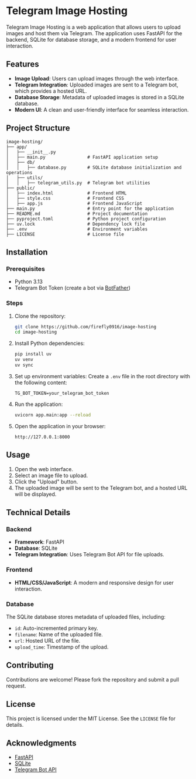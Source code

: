# Telegram Image Hosting

Telegram Image Hosting is a web application that allows users to upload images and host them via Telegram. The application uses FastAPI for the backend, SQLite for database storage, and a modern frontend for user interaction.

## Features

- **Image Upload**: Users can upload images through the web interface.
- **Telegram Integration**: Uploaded images are sent to a Telegram bot, which provides a hosted URL.
- **Database Storage**: Metadata of uploaded images is stored in a SQLite database.
- **Modern UI**: A clean and user-friendly interface for seamless interaction.

## Project Structure

```
image-hosting/
├── app/
│   ├── __init__.py
│   ├── main.py                # FastAPI application setup
│   ├── db/
│   │   ├── database.py        # SQLite database initialization and operations
│   ├── utils/
│   │   ├── telegram_utils.py  # Telegram bot utilities
├── public/
│   ├── index.html             # Frontend HTML
│   ├── style.css              # Frontend CSS
│   ├── app.js                 # Frontend JavaScript
├── main.py                    # Entry point for the application
├── README.md                  # Project documentation
├── pyproject.toml             # Python project configuration
├── uv.lock                    # Dependency lock file
├── .env                       # Environment variables
├── LICENSE                    # License file
```

## Installation

### Prerequisites

- Python 3.13
- Telegram Bot Token (create a bot via [BotFather](https://core.telegram.org/bots#botfather))

### Steps

1. Clone the repository:
   ```bash
   git clone https://github.com/firefly0916/image-hosting
   cd image-hosting
   ```

2. Install Python dependencies:
   ```bash
   pip install uv
   uv venv
   uv sync
   ```

3. Set up environment variables:
   Create a `.env` file in the root directory with the following content:
   ```
   TG_BOT_TOKEN=your_telegram_bot_token
   ```

4. Run the application:
   ```bash
   uvicorn app.main:app --reload
   ```

5. Open the application in your browser:
   ```
   http://127.0.0.1:8000
   ```

## Usage

1. Open the web interface.
2. Select an image file to upload.
3. Click the "Upload" button.
4. The uploaded image will be sent to the Telegram bot, and a hosted URL will be displayed.

## Technical Details

### Backend

- **Framework**: FastAPI
- **Database**: SQLite
- **Telegram Integration**: Uses Telegram Bot API for file uploads.

### Frontend

- **HTML/CSS/JavaScript**: A modern and responsive design for user interaction.

### Database

The SQLite database stores metadata of uploaded files, including:
- `id`: Auto-incremented primary key.
- `filename`: Name of the uploaded file.
- `url`: Hosted URL of the file.
- `upload_time`: Timestamp of the upload.

## Contributing

Contributions are welcome! Please fork the repository and submit a pull request.

## License

This project is licensed under the MIT License. See the `LICENSE` file for details.

## Acknowledgments

- [FastAPI](https://fastapi.tiangolo.com/)
- [SQLite](https://www.sqlite.org/)
- [Telegram Bot API](https://core.telegram.org/bots/api)
